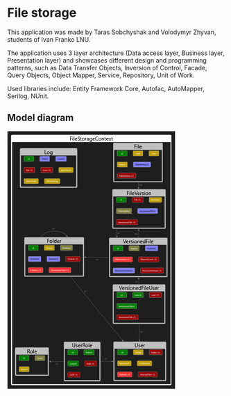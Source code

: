 # File storage

This application was made by Taras Sobchyshak and Volodymyr Zhyvan, students of Ivan Franko LNU.  

The application uses 3 layer architecture (Data access layer, Business layer, Presentation layer) and showcases different design and programming patterns, such as Data Transfer Objects, Inversion of Control, Facade, Query Objects, Object Mapper, Service, Repository, Unit of Work.  

Used libraries include: Entity Framework Core, Autofac, AutoMapper, Serilog, NUnit.

## Model diagram
![model](model.png "Model")